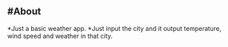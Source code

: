 #About
----------------
*Just a basic weather app.
*Just input the city and it output temperature, wind speed and weather in that city.